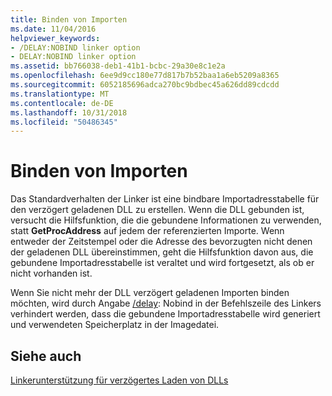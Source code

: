 ```yaml
---
title: Binden von Importen
ms.date: 11/04/2016
helpviewer_keywords:
- /DELAY:NOBIND linker option
- DELAY:NOBIND linker option
ms.assetid: bb766038-deb1-41b1-bcbc-29a30e8c1e2a
ms.openlocfilehash: 6ee9d9cc180e77d817b7b52baa1a6eb5209a8365
ms.sourcegitcommit: 6052185696adca270bc9bdbec45a626dd89cdcdd
ms.translationtype: MT
ms.contentlocale: de-DE
ms.lasthandoff: 10/31/2018
ms.locfileid: "50486345"
---
```

# <a name="binding-imports"></a>Binden von Importen

Das Standardverhalten der Linker ist eine bindbare Importadresstabelle für den verzögert geladenen DLL zu erstellen. Wenn die DLL gebunden ist, versucht die Hilfsfunktion, die die gebundene Informationen zu verwenden, statt **GetProcAddress** auf jedem der referenzierten Importe. Wenn entweder der Zeitstempel oder die Adresse des bevorzugten nicht denen der geladenen DLL übereinstimmen, geht die Hilfsfunktion davon aus, die gebundene Importadresstabelle ist veraltet und wird fortgesetzt, als ob er nicht vorhanden ist.

Wenn Sie nicht mehr der DLL verzögert geladenen Importen binden möchten, wird durch Angabe [/delay](../../build/reference/delay-delay-load-import-settings.md): Nobind in der Befehlszeile des Linkers verhindert werden, dass die gebundene Importadresstabelle wird generiert und verwendeten Speicherplatz in der Imagedatei.

## <a name="see-also"></a>Siehe auch

[Linkerunterstützung für verzögertes Laden von DLLs](../../build/reference/linker-support-for-delay-loaded-dlls.md)